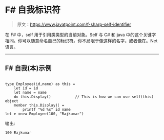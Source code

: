 # F# 自我标识符

> 原文：<https://www.javatpoint.com/f-sharp-self-identifier>

在 F# 中，self 用于引用类类型的当前对象。Self 与 C# 和 java 中的这个关键字相同。你可以随意命名自己的标识符。你不局限于像这样的名字，或者像在。Net 语言。

* * *

## F# 自我(本)示例

```

type Employee(id,name) as this =
    let id = id
    let name = name
    do this.Display()   		// This is how we can use self(this) object
    member this.Display() =
        printf "%d %s" id name
let e =new Employee(100, "Rajkumar")

```

输出:

```
100 Rajkumar

```